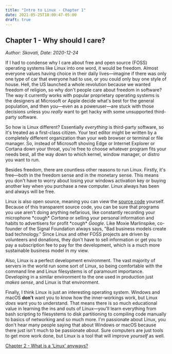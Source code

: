 ```yaml
---
title: "Intro to Linux - Chapter 1"
date: 2021-05-25T18:00:47-05:00
draft: true
---
```


## Chapter 1 - Why should I care?
*Author: Skovati, Date: 2020-12-24*

If I had to condense why I care about free and open source (FOSS) operating systems like Linux into one word, it would be freedom. Almost everyone values having choice in their daily lives—imagine if there was only one type of car that everyone had to use, or you could only buy one style of house. Hell, the US launched a whole revolution because we wanted freedom of religion, so why don't people care about freedom in software? The way it currently works with popular proprietary operating systems is the designers at Microsoft or Apple decide what's best for the general population, and then you—even as a poweruser—are stuck with those decisions unless you *really* want to get hacky with some unsupported third-party software.

So how is Linux different? Essentially *everything* is third-party software, so it's treated as a first-class citizen. Your text editor might be written by a completely different organization than your web browser or terminal or file manager. So, instead of Microsoft shoving Edge or Internet Explorer or Cortana down your throat, you're free to choose whatever program fits your needs best, all the way down to which kernel, window manager, or distro you want to run. 

Besides freedom, there are countless other reasons to run Linux. Firstly, it's free—both in the freedom sense and in the monetary sense. This means you don't have to worry about losing your windows activation key or buying another key when you purchase a new computer. Linux always has been and always will be free.

Linux is also open source, meaning you can view the [source code](https://github.com/torvalds/linux) yourself. Because of this transparent source code, you can be sure that programs you use aren't doing anything nefarious, like constantly recording your microphone \*cough\* *Cortana* or selling your personal information and habits to advertisers for profit \*cough\* *Google*. Like Moxie Marlinspike, co-founder of the Signal Foundation always says, "Bad business models create bad technology." Since Linux and other FOSS projects are driven by volunteers and donations, they don't have to sell information or get you to pay a subscription fee to pay for the development, which is a much more sustainable business model in my view. 

Also, Linux is a perfect development environment. The vast majority of servers in the world run some sort of Linux, so being comfortable with the command line and Linux filesystems is of paramount importance. Developing in a similar environment to the one used in production just *makes sense*, and Linux is that environment. 

Finally, I think Linux is just an interesting operating system. Windows and macOS **don't** want you to know how the inner-workings work, but Linux *does* want you to understand. That means there is so much educational value in learning the ins and outs of Linux—you'll learn everything from bash scripting to filesystems to disk partitioning to  compiling code manually to basics of networking and so much more. I'm passionate about Linux, you don't hear many people saying that about Windows or macOS because there just isn't much to be passionate *about*. Sure computers are just tools to get more work done, but Linux is a tool that will improve *yourself* as well.

[Chapter 2 - What is a 'Linux' anyways?](/linux/intro/ch2)
